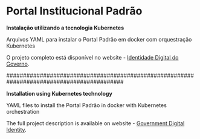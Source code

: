 # Portal Institucional Padrão
**Instalação utilizando a tecnologia Kubernetes**

Arquivos YAML para instalar o Portal Padrão em docker com orquestração Kubernetes

O projeto completo está disponível no website - [Identidade Digital do Governo](https://identidade-digital-de-governo-plone.readthedocs.io/en/latest/).


###########################################################################################


**Installation using Kubernetes technology**

YAML files to install the Portal Padrão in docker with Kubernetes orchestration

The full project description is available on website - [Government Digital Identity](https://identidade-digital-de-governo-plone.readthedocs.io/en/latest/).